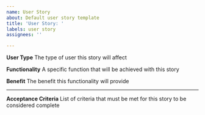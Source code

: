 ```yaml
---
name: User Story
about: Default user story template
title: 'User Story: '
labels: user story
assignees: ''

---
```


**User Type**
The type of user this story will affect

**Functionality**
A specific function that will be achieved with this story

**Benefit**
The benefit this functionality will provide

---
**Acceptance Criteria**
List of criteria that must be met for this story to be considered complete
